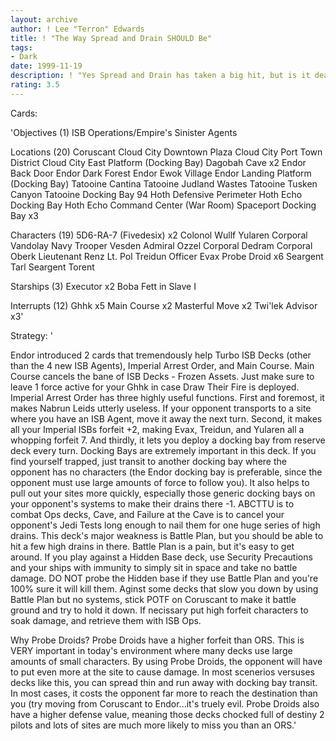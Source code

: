 ```yaml
---
layout: archive
author: ! Lee "Terron" Edwards
title: ! "The Way Spread and Drain SHOULD Be"
tags:
- Dark
date: 1999-11-19
description: ! "Yes Spread and Drain has taken a big hit, but is it dead? I don't think so."
rating: 3.5
---
```

Cards: 

'Objectives (1)
ISB Operations/Empire's Sinister Agents

Locations (20)
Coruscant
Cloud City Downtown Plaza
Cloud City Port Town District
Cloud City East Platform (Docking Bay)
Dagobah Cave x2
Endor Back Door
Endor Dark Forest
Endor Ewok Village
Endor Landing Platform (Docking Bay)
Tatooine Cantina
Tatooine Judland Wastes
Tatooine Tusken Canyon
Tatooine Docking Bay 94
Hoth Defensive Perimeter
Hoth Echo Docking Bay
Hoth Echo Command Center (War Room)
Spaceport Docking Bay x3

Characters (19)
5D6-RA-7 (Fivedesix) x2
Colonol Wullf Yularen
Corporal Vandolay
Navy Trooper Vesden
Admiral Ozzel
Corporal Dedram
Corporal Oberk
Lieutenant Renz
Lt. Pol Treidun
Officer Evax
Probe Droid x6
Seargent Tarl
Seargent Torent

Starships (3)
Executor x2
Boba Fett in Slave I

Interrupts (12)
Ghhk x5
Main Course x2
Masterful Move x2
Twi'lek Advisor x3'

Strategy: '

Endor introduced 2 cards that tremendously help Turbo ISB Decks (other than the 4 new ISB
Agents), Imperial Arrest Order, and Main Course. Main Course cancels the bane of ISB Decks -
Frozen Assets. Just make sure to leave 1 force active for your Ghhk in case Draw Their Fire is
deployed. Imperial Arrest Order has three highly useful functions. First and foremost, it makes
Nabrun Leids utterly useless. If your opponent transports to a site where you have an ISB Agent,
move it away the next turn. Second, it makes all your Imperial ISBs forfeit +2, making Evax,
Treidun, and Yularen all a whopping forfeit 7. And thirdly, it lets you deploy a docking bay from
reserve deck every turn. Docking Bays are extremely important in this deck. If you find yourself
trapped, just transit to another docking bay where the opponent has no characters (the Endor
docking bay is preferable, since the opponent must use large amounts of force to follow you). It also
helps to pull out your sites more quickly, especially those generic docking bays on your opponent's
systems to make their drains there -1. ABCTTU is to combat Ops decks, Cave, and Failure at the
Cave is to cancel your opponent's Jedi Tests long enough to nail them for one huge series of high
drains. This deck's major weakness is Battle Plan, but you should be able to hit a few high drains in
there.
Battle Plan is a pain, but it's easy to get around.
If you play against a Hidden Base deck, use Security Precautions and your ships with immunity to simply
sit in space and take no battle damage.  DO NOT probe the Hidden base if they use Battle Plan and you're
100% sure it will kill them.  Aginst some decks that slow you down by using Battle Plan but no systems, stick
POTF on Coruscant to make it battle ground and try to hold it down.  If necissary put high forfeit characters
to soak damage, and retrieve them with ISB Ops.

Why Probe Droids?
Probe Droids have a higher forfeit than ORS.  This is VERY important in today's environment where many decks
use large amounts of small characters.	By using Probe Droids, the opponent will have to put even more at the
site to cause damage.  In most scenerios versuses decks like this, you can spread thin and run away with docking
bay transit.  In most cases, it costs the opponent far more to reach the destination than you (try moving from
Coruscant to Endor...it's truely evil.
Probe Droids also have a higher defense value, meaning those decks chocked full of destiny 2 pilots and lots of
sites are much more likely to miss you than an ORS.'